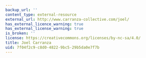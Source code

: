 ```yaml
---
backup_url: ''
content_type: external-resource
external_url: http://www.carranza-collective.com/joel/
has_external_licence_warning: true
has_external_license_warning: true
is_broken: ''
license: https://creativecommons.org/licenses/by-nc-sa/4.0/
title: Joel Carranza
uid: 7f04f2c9-c8d0-4822-9bc5-29b5da0e7f7b
---
```

